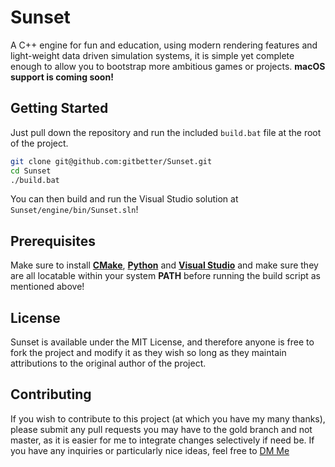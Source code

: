 # Sunset
A C++ engine for fun and education, using modern rendering features and light-weight data driven simulation systems, it is simple yet complete enough to allow you to bootstrap more ambitious games or projects. **macOS support is coming soon!**

## Getting Started
Just pull down the repository and run the included `build.bat` file at the root of the project.
```bash
git clone git@github.com:gitbetter/Sunset.git
cd Sunset
./build.bat
```
You can then build and run the Visual Studio solution at `Sunset/engine/bin/Sunset.sln`!
## Prerequisites
Make sure to install **[CMake](https://cmake.org/download/)**, **[Python](https://www.python.org/downloads/)** and **[Visual Studio](https://visualstudio.microsoft.com/downloads/)** and make sure they are all locatable within your system **PATH** before running the build script as mentioned above!

## License
Sunset is available under the MIT License, and therefore anyone is free to fork the project and modify it as they wish so long as they maintain attributions to the original author of the project.

## Contributing
If you wish to contribute to this project (at which you have my many thanks), please submit any pull requests you may have to the gold branch and not master, as it is easier for me to integrate changes selectively if need be. If you have any inquiries or particularly nice ideas, feel free to [DM Me](https://twitter.com/pervasivesense)
